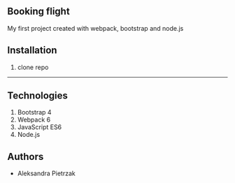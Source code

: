 ## Booking flight 

My first project created with webpack, bootstrap and node.js
## Installation

1. clone repo

---

## Technologies
1. Bootstrap 4
2. Webpack 6
3. JavaScript ES6
4. Node.js


## Authors

* Aleksandra Pietrzak
